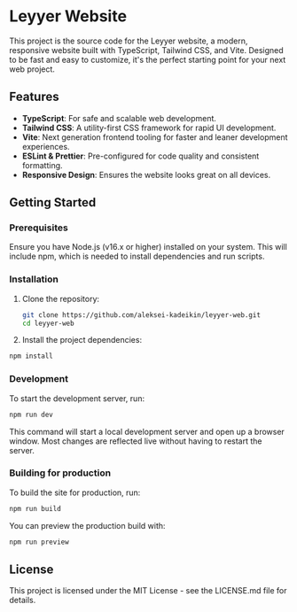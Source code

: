 # Leyyer Website

This project is the source code for the Leyyer website, a modern, responsive website built with TypeScript, Tailwind CSS, and Vite. Designed to be fast and easy to customize, it's the perfect starting point for your next web project.

## Features

- **TypeScript**: For safe and scalable web development.
- **Tailwind CSS**: A utility-first CSS framework for rapid UI development.
- **Vite**: Next generation frontend tooling for faster and leaner development experiences.
- **ESLint & Prettier**: Pre-configured for code quality and consistent formatting.
- **Responsive Design**: Ensures the website looks great on all devices.

## Getting Started

### Prerequisites

Ensure you have Node.js (v16.x or higher) installed on your system. This will include npm, which is needed to install dependencies and run scripts.

### Installation

1. Clone the repository:

   ```bash
   git clone https://github.com/aleksei-kadeikin/leyyer-web.git
   cd leyyer-web
   ```

2. Install the project dependencies:

```bash
npm install
```

### Development

To start the development server, run:

```bash
npm run dev
```

This command will start a local development server and open up a browser window. Most changes are reflected live without having to restart the server.

### Building for production

To build the site for production, run:

```bash
npm run build
```

You can preview the production build with:

```bash
npm run preview
```

## License

This project is licensed under the MIT License - see the LICENSE.md file for details.
